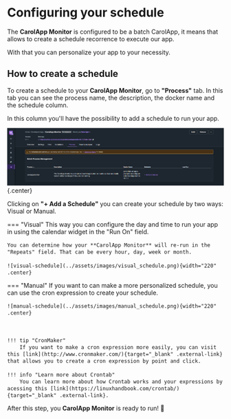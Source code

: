 # Configuring your schedule

The **CarolApp Monitor** is configured to be a batch CarolApp, it means that allows to create a schedule recorrence to execute our app.

With that you can personalize your app to your necessity.

## How to create a schedule

To create a schedule to your **CarolApp Monitor**, go to **"Process"** tab. In this tab you can see the process name, the description, the docker name and the schedule column.

In this column you'll have the possibility to add a schedule to run your app.

![process-tab](../assets/images/process_tab.png){.center}

Clicking on **"+ Add a Schedule"** you can create your schedule by two ways: Visual or Manual.

=== "Visual"
    This way you can configure the day and time to run your app in using the calendar widget in the "Run On" field.

    You can determine how your **CarolApp Monitor** will re-run in the "Repeats" field. That can be every hour, day, week or month.

    ![visual-schedule](../assets/images/visual_schedule.png){width="220" .center}

=== "Manual"
    If you want to can make a more personalized schedule, you can use the cron expression to create your schedule.

    ![manual-schedule](../assets/images/manual_schedule.png){width="220" .center}



    !!! tip "CronMaker"
        If you want to make a cron expression more easily, you can visit this [link](http://www.cronmaker.com/){target="_blank" .external-link} that allows you to create a cron expression by point and click.

    !!! info "Learn more about Crontab"
        You can learn more about how Crontab works and your expressions by acessing this [link](https://linuxhandbook.com/crontab/){target="_blank" .external-link}.

After this step, you **CarolApp Monitor** is ready to run! :partying_face:
